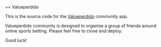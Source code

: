== Valueperdido

This is the source code for the [Valueperdido](https://valueperdido.herokuapp.com/) community app.

Valueperdido community is designed to organise a group of friends around online sports betting. Please feel free to clone and deploy.

Good luck!
